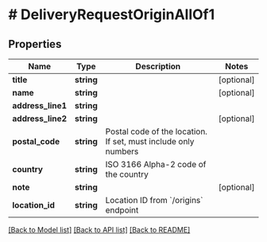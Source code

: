 # # DeliveryRequestOriginAllOf1

## Properties

Name | Type | Description | Notes
------------ | ------------- | ------------- | -------------
**title** | **string** |  | [optional]
**name** | **string** |  | [optional]
**address_line1** | **string** |  |
**address_line2** | **string** |  | [optional]
**postal_code** | **string** | Postal code of the location. If set, must include only numbers |
**country** | **string** | ISO 3166 Alpha-2 code of the country |
**note** | **string** |  | [optional]
**location_id** | **string** | Location ID from &#x60;/origins&#x60; endpoint |

[[Back to Model list]](../../README.md#models) [[Back to API list]](../../README.md#endpoints) [[Back to README]](../../README.md)
